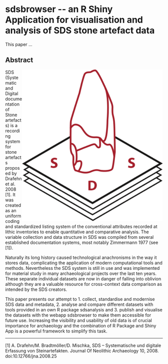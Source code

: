 # sdsbrowser -- an R Shiny Application for visualisation and analysis of SDS stone artefact data

This paper ...

## Abstract

<img align="right" src="figures/Logo_SDS_colour_300dpi.png" width = 450>

SDS (Systematic and Digital documentation of Stone artefacts) is a recording system for stone artefacts proposed by Drafehn et al. 2008 [1]. It was created as an uniform coding and standardized listing system of the conventional attributes recorded at lithic inventories to enable quantitative and comparative analysis. The variable collection and data structure in SDS was compiled from several established documentation systems, most notably Zimmermann 1977 (see [1]).

Naturally its long history caused technological anachronisms in the way it stores data, complicating the application of modern computational tools and methods. Nevertheless the SDS system is still in use and was implemented for material study in many archaeological projects over the last ten years. These separate individual datasets are now in danger of falling into oblivion although they are a valuable resource for cross-context data comparison as intended by the SDS creators.

This paper presents our attempt to 1. collect, standardise and modernise SDS data and metadata, 2. analyse and compare different datasets with tools provided in an own R package sdsanalysis and 3. publish and visualise the datasets with the webapp sdsbrowser to make them accessible for future use. Increasing the visibility and usability of old data is of crucial importance for archaeology and the combination of R Package and Shiny App is a powerful framework to simplify this task.

***

[1] A. Drafehn/M. Bradtmöller/D. Mischka, SDS – Systematische und digitale Erfassung von Steinartefakten. Journal Of Neolithic Archaeology 10, 2008. doi:10.12766/jna.2008.25
